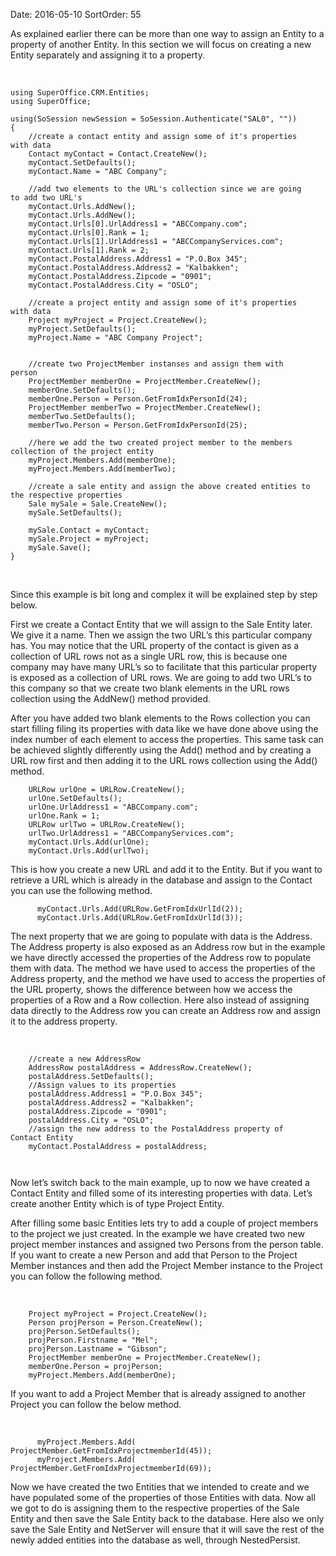 Date: 2016-05-10
SortOrder: 55

As explained earlier there can be more than one way to assign an Entity to a property of another Entity. In this section we will focus on creating a new Entity separately and assigning it to a property.

 

```
using SuperOffice.CRM.Entities;
using SuperOffice;
 
using(SoSession newSession = SoSession.Authenticate("SAL0", ""))
{
    //create a contact entity and assign some of it's properties
with data
    Contact myContact = Contact.CreateNew();
    myContact.SetDefaults();
    myContact.Name = "ABC Company";
   
    //add two elements to the URL's collection since we are going
to add two URL's
    myContact.Urls.AddNew();
    myContact.Urls.AddNew();
    myContact.Urls[0].UrlAddress1 = "ABCCompany.com";
    myContact.Urls[0].Rank = 1;
    myContact.Urls[1].UrlAddress1 = "ABCCompanyServices.com";
    myContact.Urls[1].Rank = 2;
    myContact.PostalAddress.Address1 = "P.O.Box 345";
    myContact.PostalAddress.Address2 = "Kalbakken";
    myContact.PostalAddress.Zipcode = "0901";
    myContact.PostalAddress.City = "OSLO";
 
    //create a project entity and assign some of it's properties
with data
    Project myProject = Project.CreateNew();
    myProject.SetDefaults();
    myProject.Name = "ABC Company Project";
 
 
    //create two ProjectMember instanses and assign them with
person
    ProjectMember memberOne = ProjectMember.CreateNew();
    memberOne.SetDefaults();
    memberOne.Person = Person.GetFromIdxPersonId(24);
    ProjectMember memberTwo = ProjectMember.CreateNew();
    memberTwo.SetDefaults();
    memberTwo.Person = Person.GetFromIdxPersonId(25);
 
    //here we add the two created project member to the members
collection of the project entity
    myProject.Members.Add(memberOne);
    myProject.Members.Add(memberTwo);
 
    //create a sale entity and assign the above created entities to
the respective properties
    Sale mySale = Sale.CreateNew();
    mySale.SetDefaults();
 
    mySale.Contact = myContact;
    mySale.Project = myProject;
    mySale.Save();
}
```

 

Since this example is bit long and complex it will be explained step by step below.

First we create a Contact Entity that we will assign to the Sale Entity later. We give it a name. Then we assign the two URL’s this particular company has. You may notice that the URL property of the contact is given as a collection of URL rows not as a single URL row, this is because one company may have many URL’s so to facilitate that this particular property is exposed as a collection of URL rows. We are going to add two URL’s to this company so that we create two blank elements in the URL rows collection using the AddNew() method provided.

After you have added two blank elements to the Rows collection you can start filling filing its properties with data like we have done above using the index number of each element to access the properties. This same task can be achieved slightly differently using the Add() method and by creating a URL row first and then adding it to the URL rows collection using the Add() method.

```
    URLRow urlOne = URLRow.CreateNew();
    urlOne.SetDefaults();
    urlOne.UrlAddress1 = "ABCCompany.com";
    urlOne.Rank = 1;
    URLRow urlTwo = URLRow.CreateNew();
    urlTwo.UrlAddress1 = "ABCCompanyServices.com";
    myContact.Urls.Add(urlOne);
    myContact.Urls.Add(urlTwo);
```

This is how you create a new URL and add it to the Entity. But if you want to retrieve a URL which is already in the database and assign to the Contact you can use the following method.

```
      myContact.Urls.Add(URLRow.GetFromIdxUrlId(2));
      myContact.Urls.Add(URLRow.GetFromIdxUrlId(3));
```

The next property that we are going to populate with data is the Address. The Address property is also exposed as an Address row but in the example we have directly accessed the properties of the Address row to populate them with data. The method we have used to access the properties of the Address property, and the method we have used to access the properties of the URL property, shows the difference between how we access the properties of a Row and a Row collection. Here also instead of assigning data directly to the Address row you can create an Address row and assign it to the address property.

 

```
    //create a new AddressRow
    AddressRow postalAddress = AddressRow.CreateNew();
    postalAddress.SetDefaults();
    //Assign values to its properties
    postalAddress.Address1 = "P.O.Box 345";
    postalAddress.Address2 = "Kalbakken";
    postalAddress.Zipcode = "0901";
    postalAddress.City = "OSLO";
    //assign the new address to the PostalAddress property of
Contact Entity
    myContact.PostalAddress = postalAddress;

 
```

Now let’s switch back to the main example, up to now we have created a Contact Entity and filled some of its interesting properties with data. Let’s create another Entity which is of type Project Entity.

After filling some basic Entities lets try to add a couple of project members to the project we just created. In the example we have created two new project member instances and assigned two Persons from the person table. If you want to create a new Person and add that Person to the Project Member instances and then add the Project Member instance to the Project you can follow the following method.

 

```
    Project myProject = Project.CreateNew();
    Person projPerson = Person.CreateNew();
    projPerson.SetDefaults();
    projPerson.Firstname = "Mel";
    projPerson.Lastname = "Gibson";
    ProjectMember memberOne = ProjectMember.CreateNew();
    memberOne.Person = projPerson;
    myProject.Members.Add(memberOne);
```

If you want to add a Project Member that is already assigned to another Project you can follow the below method.

 

```
      myProject.Members.Add(
ProjectMember.GetFromIdxProjectmemberId(45));
      myProject.Members.Add(
ProjectMember.GetFromIdxProjectmemberId(69));
```

Now we have created the two Entities that we intended to create and we have populated some of the properties of those Entities with data. Now all we got to do is assigning them to the respective properties of the Sale Entity and then save the Sale Entity back to the database. Here also we only save the Sale Entity and NetServer will ensure that it will save the rest of the newly added entities into the database as well, through NestedPersist.
